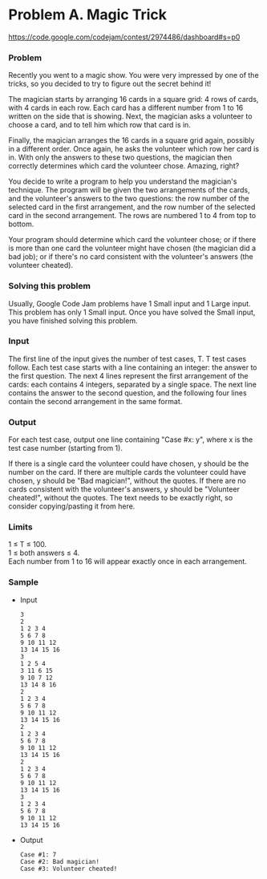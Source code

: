 # Problem A. Magic Trick

https://code.google.com/codejam/contest/2974486/dashboard#s=p0

### Problem

Recently you went to a magic show. You were very impressed by one of the tricks, so you decided to try to figure out the secret behind it!

The magician starts by arranging 16 cards in a square grid: 4 rows of cards, with 4 cards in each row. Each card has a different number from 1 to 16 written on the side that is showing. Next, the magician asks a volunteer to choose a card, and to tell him which row that card is in.

Finally, the magician arranges the 16 cards in a square grid again, possibly in a different order. Once again, he asks the volunteer which row her card is in. With only the answers to these two questions, the magician then correctly determines which card the volunteer chose. Amazing, right?

You decide to write a program to help you understand the magician's technique. The program will be given the two arrangements of the cards, and the volunteer's answers to the two questions: the row number of the selected card in the first arrangement, and the row number of the selected card in the second arrangement. The rows are numbered 1 to 4 from top to bottom.

Your program should determine which card the volunteer chose; or if there is more than one card the volunteer might have chosen (the magician did a bad job); or if there's no card consistent with the volunteer's answers (the volunteer cheated).

### Solving this problem

Usually, Google Code Jam problems have 1 Small input and 1 Large input. This problem has only 1 Small input. Once you have solved the Small input, you have finished solving this problem.

### Input

The first line of the input gives the number of test cases, T. T test cases follow. Each test case starts with a line containing an integer: the answer to the first question. The next 4 lines represent the first arrangement of the cards: each contains 4 integers, separated by a single space. The next line contains the answer to the second question, and the following four lines contain the second arrangement in the same format.

### Output

For each test case, output one line containing "Case #x: y", where x is the test case number (starting from 1).

If there is a single card the volunteer could have chosen, y should be the number on the card. If there are multiple cards the volunteer could have chosen, y should be "Bad magician!", without the quotes. If there are no cards consistent with the volunteer's answers, y should be "Volunteer cheated!", without the quotes. The text needs to be exactly right, so consider copying/pasting it from here.

### Limits

1 ≤ T ≤ 100.  
1 ≤ both answers ≤ 4.  
Each number from 1 to 16 will appear exactly once in each arrangement.

### Sample

* Input

      3
      2
      1 2 3 4
      5 6 7 8
      9 10 11 12
      13 14 15 16
      3
      1 2 5 4
      3 11 6 15
      9 10 7 12
      13 14 8 16
      2
      1 2 3 4
      5 6 7 8
      9 10 11 12
      13 14 15 16
      2
      1 2 3 4
      5 6 7 8
      9 10 11 12
      13 14 15 16
      2
      1 2 3 4
      5 6 7 8
      9 10 11 12
      13 14 15 16
      3
      1 2 3 4
      5 6 7 8
      9 10 11 12
      13 14 15 16

* Output

      Case #1: 7
      Case #2: Bad magician!
      Case #3: Volunteer cheated!
